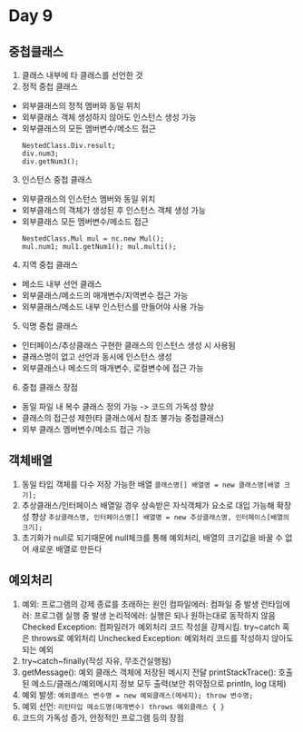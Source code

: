 # Day 9
## 중첩클래스
1. 클래스 내부에 타 클래스를 선언한 것
2. 정적 중첩 클래스
  - 외부클래스의 정적 멤버와 동일 위치
  - 외부클래스 객체 생성하지 않아도 인스턴스 생성 가능
  - 외부클래스의 모든 멤버변수/메소드 접근
    ``` NestedClass.Div div = new NestedClass.Div();
    NestedClass.Div.result;
    div.num3; 
    div.getNum3(); 
3. 인스턴스 중첩 클래스
  - 외부클래스의 인스턴스 멤버와 동일 위치
  - 외부클래스의 객체가 생성된 후 인스턴스 객체 생성 가능
  - 외부클래스 모든 멤버변수/메소드 접근
    ```   NestedClass nc = new NestedClass();
    NestedClass.Mul mul = nc.new Mul();
    mul.num1; mul1.getNum1(); mul.multi();
4. 지역 중첩 클래스
  - 메소드 내부 선언 클래스
  - 외부클래스/메소드의 매개변수/지역변수 접근 가능
  - 외부클래스/메소드 내부 인스턴스를 만들어야 사용 가능
5. 익명 중첩 클래스
  - 인터페이스/추상클래스 구현한 클래스의 인스턴스 생성 시 사용됨
  - 클래스명이 없고 선언과 동시에 인스턴스 생성
  - 외부클래스나 메소드의 매개변수, 로컬변수에 접근 가능
6. 중첩 클래스 장점
  - 동일 파일 내 복수 클래스 정의 가능 -> 코드의 가독성 향상
  - 클래스의 접근성 제한(타 클래스에서 참조 불가능 중첩클래스)
  - 외부 클래스 멤버변수/메소드 접근 가능

## 객체배열
1. 동일 타입 객체를 다수 저장 가능한 배열
   `클래스명[] 배열명 = new 클래스명[배열 크기];`</br>
2. 추상클래스/인터페이스 배열일 경우 상속받은 자식객체가 요소로 대입 가능해 확장성 향상
   `추상클래스명, 인터페이스명[] 배열명 = new 추상클래스명, 인터페이스[배열의 크기];`</br>
3. 초기화가 null로 되기때문에 null체크를 통해 예외처리, 배열의 크기값을 바꿀 수 없어 새로운 배열로 만든다

## 예외처리
1. 예외: 프로그램의 강제 종료를 초래하는 원인
   컴파일에러: 컴파일 중 발생
   런타임에러: 프로그램 실행 중 발생
   논리적에러: 실행은 되나 원하는대로 동작하지 않음
   Checked Exception: 컴파일러가 예외처리 코드 작성을 강제시킴. try~catch 혹은 throws로 예외처리
   Unchecked Exception: 예외처리 코드를 작성하지 않아도 되는 예외
2. try~catch~finally(작성 자유, 무조건실행됨)
3. getMessage(): 예외 클래스 객체에 저장된 메시지 전달
   printStackTrace(): 호출된 메소드/클래스/예외메시지 정보 모두 출력(보안 취약점으로 println, log 대체)
4. 예외 발생: `예외클래스 변수명 = new 예외클래스(메세지); throw 변수명;` </br>
5. 예외 선언: `리턴타입 메소드명(매개변수) throws 예외클래스 { }` </br>
6. 코드의 가독성 증가, 안정적인 프로그램 등의 장점
